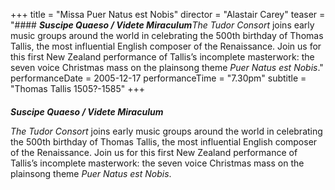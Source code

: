 +++
title = "Missa Puer Natus est Nobis"
director = "Alastair Carey"
teaser = "#### ***Suscipe Quaeso / Videte Miraculum****The Tudor Consort* joins early music groups around the world in celebrating the 500th birthday of Thomas Tallis, the most influential English composer of the Renaissance. Join us for this first New Zealand performance of Tallis’s incomplete masterwork: the seven voice Christmas mass on the plainsong theme *Puer Natus est Nobis*."
performanceDate = 2005-12-17
performanceTime = "7.30pm"
subtitle = "Thomas Tallis 1505?-1585"
+++

#### 
***Suscipe Quaeso / Videte Miraculum***


*The Tudor Consort* joins early music groups around the world in celebrating the 500th birthday of Thomas Tallis, the most influential English composer of the Renaissance. Join us for this first New Zealand performance of Tallis’s incomplete masterwork: the seven voice Christmas mass on the plainsong theme *Puer Natus est Nobis*.
